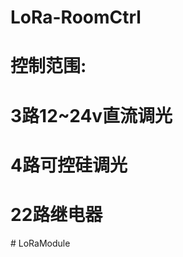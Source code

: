 # LoRa-RoomCtrl
# 控制范围:
# 3路12~24v直流调光
# 4路可控硅调光
# 22路继电器
<!-- ASR6601 Lora中控
v1.0.0  by Honokahqh    2023.8.5
1.modbus slaver 用于中控寄存器控制,目前支持10个继电器+3路PWM调光
2.modbus master 用于读取传感器数据,目前支持红外遥控、蓝牙、房态灯、人体红外1、人体红外2、外部开关
3.OTA升级 ymodem协议 单包128字节
    3.1 支持动态速率 根据信号质量切换带宽-主机提供
4.flash存储 每页4KB,合计三页 page1:0x0800D000,存储网络信息 page2:0x0800E000,存储中控mbs信息 page3:0x0800F000,存储OTA状态
5.设备版本号Dev_Version -->


<!-- v1.0.1 by Honokahqh
新增大中控支持
新增LoRa/485通讯切换 -->

<!-- v1.0.2 by Honokahqh 2023.12.8
新增蓝牙模块支持
新增中控红外模块支持 400ms轮询一次红外遥控数据 10s轮询一次温度数据
心跳新增来自中控红外模块的温度数据
修复bug--在boot状态下心跳版本号不正确 --># LoRaModule
